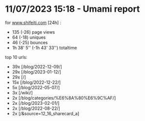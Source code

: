 # 11/07/2023 15:18 - Umami report
for www.shifeiti.com [24h] :

 - 135 (-26) page views
 - 64 (-18) uniques
 - 46 (-25) bounces
 - 1h 38' 5'' (-1h 43' 33'') totaltime


top 10 urls:
 - 39x [/blog/2022-12-09/]
 - 29x [/blog/2023-01-12/]
 - 29x [/]
 - 15x [/blog/2022-12-22/]
 - 5x [/blog/2022-05-07/]
 - 3x [/wiki/]
 - 2x [/blog/categories/%E6%8A%80%E6%9C%AF/]
 - 2x [/blog/2023-02-01/]
 - 2x [/blog/2022-08-22/]
 - 2x [/&source=12_16_sharecard_a]


